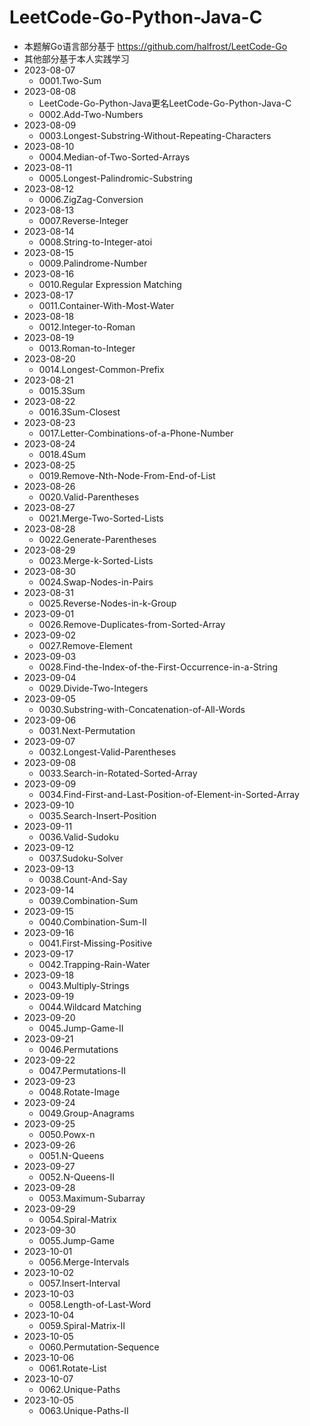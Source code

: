 # LeetCode-Go-Python-Java-C
- 本题解Go语言部分基于
https://github.com/halfrost/LeetCode-Go
- 其他部分基于本人实践学习
- 2023-08-07
  - 0001.Two-Sum
- 2023-08-08
  - LeetCode-Go-Python-Java更名LeetCode-Go-Python-Java-C
  - 0002.Add-Two-Numbers
- 2023-08-09
  - 0003.Longest-Substring-Without-Repeating-Characters
- 2023-08-10
  - 0004.Median-of-Two-Sorted-Arrays
- 2023-08-11
  - 0005.Longest-Palindromic-Substring
- 2023-08-12
  - 0006.ZigZag-Conversion
- 2023-08-13
  - 0007.Reverse-Integer
- 2023-08-14
  - 0008.String-to-Integer-atoi
- 2023-08-15
  - 0009.Palindrome-Number
- 2023-08-16
  - 0010.Regular Expression Matching
- 2023-08-17
  - 0011.Container-With-Most-Water
- 2023-08-18
  - 0012.Integer-to-Roman
- 2023-08-19
  - 0013.Roman-to-Integer
- 2023-08-20
  - 0014.Longest-Common-Prefix
- 2023-08-21
  - 0015.3Sum
- 2023-08-22
  - 0016.3Sum-Closest
- 2023-08-23
  - 0017.Letter-Combinations-of-a-Phone-Number
- 2023-08-24
  - 0018.4Sum
- 2023-08-25
  - 0019.Remove-Nth-Node-From-End-of-List
- 2023-08-26
  - 0020.Valid-Parentheses
- 2023-08-27
  - 0021.Merge-Two-Sorted-Lists
- 2023-08-28
  - 0022.Generate-Parentheses
- 2023-08-29
  - 0023.Merge-k-Sorted-Lists
- 2023-08-30
  - 0024.Swap-Nodes-in-Pairs
- 2023-08-31
  - 0025.Reverse-Nodes-in-k-Group
- 2023-09-01
  - 0026.Remove-Duplicates-from-Sorted-Array
- 2023-09-02
  - 0027.Remove-Element
- 2023-09-03
  - 0028.Find-the-Index-of-the-First-Occurrence-in-a-String
- 2023-09-04
  - 0029.Divide-Two-Integers
- 2023-09-05
  - 0030.Substring-with-Concatenation-of-All-Words
- 2023-09-06
  - 0031.Next-Permutation
- 2023-09-07
  - 0032.Longest-Valid-Parentheses
- 2023-09-08
  - 0033.Search-in-Rotated-Sorted-Array
- 2023-09-09
  - 0034.Find-First-and-Last-Position-of-Element-in-Sorted-Array
- 2023-09-10
  - 0035.Search-Insert-Position
- 2023-09-11
  - 0036.Valid-Sudoku
- 2023-09-12
  - 0037.Sudoku-Solver
- 2023-09-13
  - 0038.Count-And-Say
- 2023-09-14
  - 0039.Combination-Sum
- 2023-09-15
  - 0040.Combination-Sum-II
- 2023-09-16
  - 0041.First-Missing-Positive
- 2023-09-17
  - 0042.Trapping-Rain-Water
- 2023-09-18
  - 0043.Multiply-Strings
- 2023-09-19
  - 0044.Wildcard Matching
- 2023-09-20
  - 0045.Jump-Game-II
- 2023-09-21
  - 0046.Permutations
- 2023-09-22
  - 0047.Permutations-II
- 2023-09-23
  - 0048.Rotate-Image
- 2023-09-24
  - 0049.Group-Anagrams
- 2023-09-25
  - 0050.Powx-n
- 2023-09-26
  - 0051.N-Queens
- 2023-09-27
  - 0052.N-Queens-II
- 2023-09-28
  - 0053.Maximum-Subarray
- 2023-09-29
  - 0054.Spiral-Matrix
- 2023-09-30
  - 0055.Jump-Game
- 2023-10-01
  - 0056.Merge-Intervals
- 2023-10-02
  - 0057.Insert-Interval
- 2023-10-03
  - 0058.Length-of-Last-Word
- 2023-10-04
  - 0059.Spiral-Matrix-II
- 2023-10-05
  - 0060.Permutation-Sequence
- 2023-10-06
  - 0061.Rotate-List
- 2023-10-07
  - 0062.Unique-Paths
- 2023-10-05
  - 0063.Unique-Paths-II